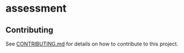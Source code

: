 # assessment

## Contributing

See [CONTRIBUTING.md](CONTRIBUTING.md) for details on how to contribute to this project.